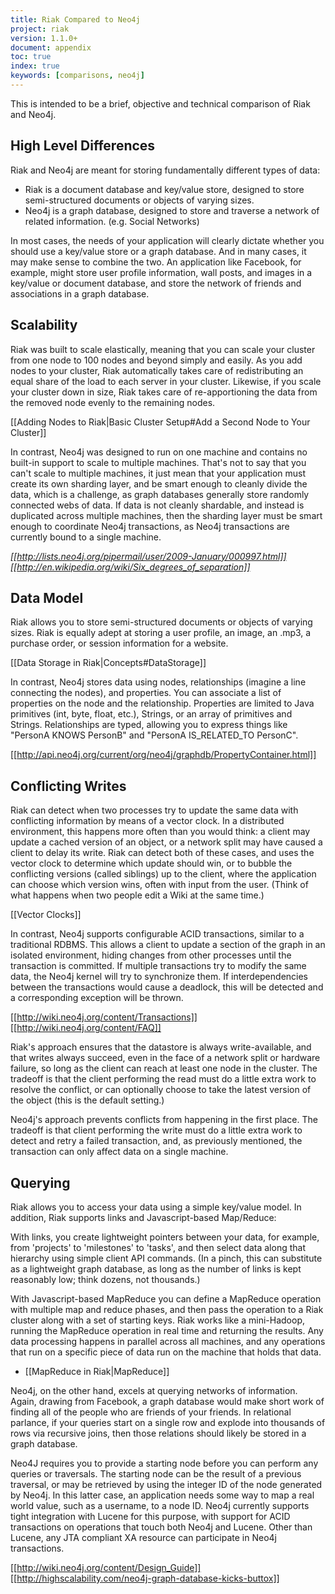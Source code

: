 ```yaml
---
title: Riak Compared to Neo4j
project: riak
version: 1.1.0+
document: appendix
toc: true
index: true
keywords: [comparisons, neo4j]
---
```


This is intended to be a brief, objective and technical comparison of Riak and Neo4j.

## High Level Differences

Riak and Neo4j are meant for storing fundamentally different types of data:

* Riak is a document database and key/value store, designed to store semi-structured documents or objects of varying sizes.
* Neo4j is a graph database, designed to store and traverse a network of related information. (e.g. Social Networks)

In most cases, the needs of your application will clearly dictate whether you should use a key/value store or a graph database. And in many cases, it may make sense to combine the two. An application like Facebook, for example, might store user profile information, wall posts, and images in a key/value or document database, and store the network of friends and associations in a graph database.

## Scalability

Riak was built to scale elastically, meaning that you can scale your cluster from one node to 100 nodes and beyond simply and easily. As you add nodes to your cluster, Riak automatically takes care of redistributing an equal share of the load to each server in your cluster. Likewise, if you scale your cluster down in size, Riak takes care of re-apportioning the data from the removed node evenly to the remaining nodes.

[[Adding Nodes to Riak|Basic Cluster Setup#Add a Second Node to Your Cluster]]

In contrast, Neo4j was designed to run on one machine and contains no built-in support to scale to multiple machines. That's not to say that you can't scale to multiple machines, it just mean that your application must create its own sharding layer, and be smart enough to cleanly divide the data, which is a challenge, as graph databases generally store randomly connected webs of data. If data is not cleanly shardable, and instead is duplicated across multiple machines, then the sharding layer must be smart enough to coordinate Neo4j transactions, as Neo4j transactions are currently bound to a single machine.

_[[http://lists.neo4j.org/pipermail/user/2009-January/000997.html]]_
_[[http://en.wikipedia.org/wiki/Six_degrees_of_separation]]_


## Data Model

Riak allows you to store semi-structured documents or objects of varying sizes. Riak is equally adept at storing a user profile, an image, an .mp3, a purchase order, or session information for a website.

[[Data Storage in Riak|Concepts#DataStorage]]

In contrast, Neo4j stores data using nodes, relationships (imagine a line connecting the nodes), and properties. You can associate a list of properties on the node and the relationship. Properties are limited to Java primitives (int, byte, float, etc.), Strings, or an array of primitives and Strings. Relationships are typed, allowing you to express things like "PersonA KNOWS PersonB" and "PersonA IS_RELATED_TO PersonC".


[[http://api.neo4j.org/current/org/neo4j/graphdb/PropertyContainer.html]]

## Conflicting Writes

Riak can detect when two processes try to update the same data with conflicting information by means of a vector clock. In a distributed environment, this happens more often than you would think: a client may update a cached version of an object, or a network split may have caused a client to delay its write. Riak can detect both of these cases, and uses the vector clock to determine which update should win, or to bubble the conflicting versions (called siblings) up to the client, where the application can choose which version wins, often with input from the user. (Think of what happens when two people edit a Wiki at the same time.)

[[Vector Clocks]]

In contrast, Neo4j supports configurable ACID transactions, similar to a traditional RDBMS. This allows a client to update a section of the graph in an isolated environment, hiding changes from other processes until the transaction is committed. If multiple transactions try to modify the same data, the Neo4j kernel will try to synchronize them. If interdependencies between the transactions would cause a deadlock, this will be detected and a corresponding exception will be thrown.

[[http://wiki.neo4j.org/content/Transactions]]
[[http://wiki.neo4j.org/content/FAQ]]

Riak's approach ensures that the datastore is always write-available, and that writes always succeed, even in the face of a network split or hardware failure, so long as the client can reach at least one node in the cluster. The tradeoff is that the client performing the read must do a little extra work to resolve the conflict, or can optionally choose to take the latest version of the object (this is the default setting.)

Neo4j's approach prevents conflicts from happening in the first place. The tradeoff is that client performing the write must do a little extra work to detect and retry a failed transaction, and, as previously mentioned, the transaction can only affect data on a single machine.

## Querying

Riak allows you to access your data using a simple key/value model. In addition, Riak supports links and Javascript-based Map/Reduce:

With links, you create lightweight pointers between your data, for example, from 'projects' to 'milestones' to 'tasks', and then select data along that hierarchy using simple client API commands. (In a pinch, this can substitute as a lightweight graph database, as long as the number of links is kept reasonably low; think dozens, not thousands.)

With Javascript-based MapReduce you can define a MapReduce operation with multiple map and reduce phases, and then pass the operation to a Riak cluster along with a set of starting keys. Riak works like a mini-Hadoop, running the MapReduce operation in real time and returning the results. Any data processing happens in parallel across all machines, and any operations that run on a specific piece of data run on the machine that holds that data.

* [[MapReduce in Riak|MapReduce]]

Neo4j, on the other hand, excels at querying networks of information. Again, drawing from Facebook, a graph database would make short work of finding all of the people who are friends of your friends. In relational parlance, if your queries start on a single row and explode into thousands of rows via recursive joins, then those relations should likely be stored in a graph database.

Neo4J requires you to provide a starting node before you can perform any queries or traversals. The starting node can be the result of a previous traversal, or may be retrieved by using the integer ID of the node generated by Neo4j. In this latter case, an application needs some way to map a real world value, such as a username, to a node ID. Neo4j currently supports tight integration with Lucene for this purpose, with support for ACID transactions on operations that touch both Neo4j and Lucene. Other than Lucene, any JTA compliant XA resource can participate in Neo4j transactions.

[[http://wiki.neo4j.org/content/Design_Guide]]
[[http://highscalability.com/neo4j-graph-database-kicks-buttox]]
